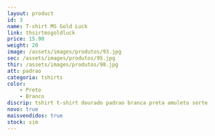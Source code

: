 ```yaml
---
layout: product
id: 3
name: T-shirt MS Gold Luck 
link: thsirtmsgoldluck
price: 15.90
weight: 20
image: /assets/images/produtos/93.jpg
sec: /assets/images/produtos/95.jpg
thir: /assets/images/produtos/98.jpg
att: padrao
categoria: tshirts
color:
    - Preto
    - Branco
discrip: tshirt t-shirt dourado padrao branca preta amuleto sorte
novo: true
maisvendidos: true
stock: sim
---
```

